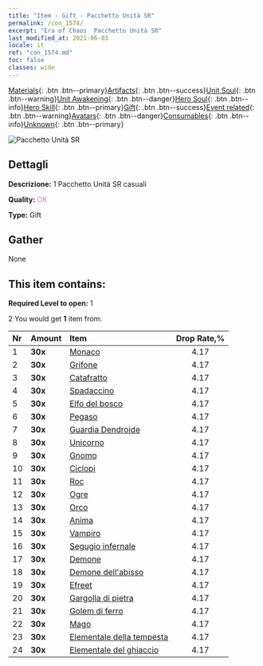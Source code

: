 ```yaml
---
title: "Item - Gift - Pacchetto Unità SR"
permalink: /con_1574/
excerpt: "Era of Chaos  Pacchetto Unità SR"
last_modified_at: 2021-06-03
locale: it
ref: "con_1574.md"
toc: false
classes: wide
---
```

 [Materials](/ItemsIT/){: .btn .btn--primary}[Artifacts](/ItemsIT/Artifacts/){: .btn .btn--success}[Unit Soul](/ItemsIT/UnitSoul/){: .btn .btn--warning}[Unit Awakening](/ItemsIT/UnitAwakening/){: .btn .btn--danger}[Hero Soul](/ItemsIT/HeroSoul/){: .btn .btn--info}[Hero Skill](/ItemsIT/HeroSkill/){: .btn .btn--primary}[Gift](/ItemsIT/Gift/){: .btn .btn--success}[Event related](/ItemsIT/Events/){: .btn .btn--warning}[Avatars](/ItemsIT/Avatars/){: .btn .btn--danger}[Consumables](/ItemsIT/Consumables/){: .btn .btn--info}[Unknown](/ItemsIT/Unknown/){: .btn .btn--primary}

 ![Pacchetto Unità SR](/images/t/i_907190.png)

## Dettagli
 **Descrizione:** 1 Pacchetto Unità SR casuali

 **Quality:** <span style="color: #DA70D6">OK</span>

 **Type:** Gift

## Gather

  None

## This item contains:

 **Required Level to open:** 1

 2 You would get **1** item  from:

  | Nr | Amount |     Item    | Drop Rate,% |
  |:---|:-------|:------------|:---------:|
  | 1 |  **30x** | [Monaco](/ItemsIT/unt_194/) | 4.17 | 
  | 2 |  **30x** | [Grifone](/ItemsIT/unt_192/) | 4.17 | 
  | 3 |  **30x** | [Catafratto](/ItemsIT/unt_195/) | 4.17 | 
  | 4 |  **30x** | [Spadaccino](/ItemsIT/unt_193/) | 4.17 | 
  | 5 |  **30x** | [Elfo del bosco](/ItemsIT/unt_201/) | 4.17 | 
  | 6 |  **30x** | [Pegaso](/ItemsIT/unt_202/) | 4.17 | 
  | 7 |  **30x** | [Guardia Dendroide](/ItemsIT/unt_203/) | 4.17 | 
  | 8 |  **30x** | [Unicorno](/ItemsIT/unt_204/) | 4.17 | 
  | 9 |  **30x** | [Gnomo](/ItemsIT/unt_200/) | 4.17 | 
  | 10 |  **30x** | [Ciclopi](/ItemsIT/unt_222/) | 4.17 | 
  | 11 |  **30x** | [Roc](/ItemsIT/unt_221/) | 4.17 | 
  | 12 |  **30x** | [Ogre](/ItemsIT/unt_220/) | 4.17 | 
  | 13 |  **30x** | [Orco](/ItemsIT/unt_219/) | 4.17 | 
  | 14 |  **30x** | [Anima](/ItemsIT/unt_210/) | 4.17 | 
  | 15 |  **30x** | [Vampiro](/ItemsIT/unt_211/) | 4.17 | 
  | 16 |  **30x** | [Segugio infernale](/ItemsIT/unt_228/) | 4.17 | 
  | 17 |  **30x** | [Demone](/ItemsIT/unt_229/) | 4.17 | 
  | 18 |  **30x** | [Demone dell'abisso](/ItemsIT/unt_230/) | 4.17 | 
  | 19 |  **30x** | [Efreet](/ItemsIT/unt_231/) | 4.17 | 
  | 20 |  **30x** | [Gargolla di pietra](/ItemsIT/unt_236/) | 4.17 | 
  | 21 |  **30x** | [Golem di ferro](/ItemsIT/unt_237/) | 4.17 | 
  | 22 |  **30x** | [Mago](/ItemsIT/unt_238/) | 4.17 | 
  | 23 |  **30x** | [Elementale della tempesta](/ItemsIT/unt_263/) | 4.17 | 
  | 24 |  **30x** | [Elementale del ghiaccio](/ItemsIT/unt_264/) | 4.17 | 
